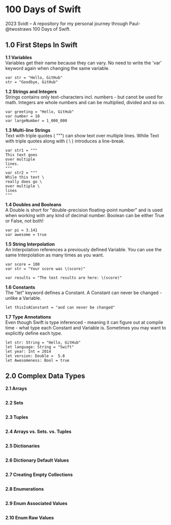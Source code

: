 # 100 Days of Swift
2023 Svidt – 
A repository for my personal journey through Paul- @twostraws 100 Days of Swift.


## 1.0 First Steps In Swift
**1.1 Variables**  
Variables get their name because they can vary. No need to write the 'var' keyword again when changing the same variable.
```
var str = "Hello, GitHub"
str = "Goodbye, GitHub"
```
**1.2 Strings and Integers**  
Strings contains only text-characters incl. numbers - but canot be used for math. Integers are whole numbers and can be multiplied, divided and so on.
```
var greeting = "Hello, GitHub"
var number = 10
var largeNumber = 1_000_000
```
**1.3 Multi-line Strings**  
Text with triple quotes ( """) can show text over multiple lines. While Text with triple quotes along with ( \ ) introduces a line-break.
```
var str1 = """
This text goes
over multiple
lines.
"""
var str2 = """
While this text \
really does go \
over multiple \
lines
"""
```
**1.4 Doubles and Booleans**  
A Double is short for "double-precision floating-point number" and is used when working with any kind of decimal number. Boolean can be either True or False, not both!
```
var pi = 3.141
var awesome = true
```
**1.5 String Interpolation**  
An Interpolation references a previously defined Variable. You can use the same Interpolation as many times as you want.
```
var score = 100
var str = "Your score was \(score)"

var results = "The test results are here: \(score)"
```
**1.6 Constants**  
The "let" keyword defines a Constant. A Constant can never be changed - unlike a Variable.
```
let thisIsAConstant = "and can never be changed"
```
**1.7 Type Annotations**  
Even though Swift is type inferenced - meaning it can figure out at compile time - what type each Constant and Variable is. Sometimes you may want to explicitly define each type.
```
let str: String = "Hello, GitHub"
let language: String = "Swift"
let year: Int = 2014
let version: Double =  5.8
let Awesomeness: Bool = true
```
## 2.0 Complex Data Types  
**2.1 Arrays**
```
```
**2.2 Sets**
```
```
**2.3 Tuples**
```
```
**2.4 Arrays vs. Sets. vs. Tuples**
```
```
**2.5 Dictionaries**
```
```
**2.6 Dictionary Default Values**
```
```
**2.7 Creating Empty Collections**
```
```
**2.8 Enumerations**
```
```
**2.9 Enum Associated Values**
```
```
**2.10 Enum Raw Values**
```
```


